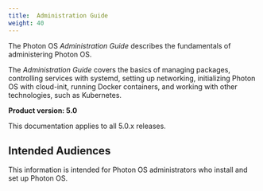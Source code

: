 ```yaml
---
title:  Administration Guide
weight: 40
---
```


The Photon OS *Administration Guide* describes the fundamentals of administering Photon OS. 

The *Administration Guide* covers the basics of managing packages, controlling services with systemd, setting up networking, initializing Photon OS with cloud-init, running Docker containers, and working with other technologies, such as Kubernetes. 

**Product version: 5.0**

This documentation applies to all 5.0.x releases.

## Intended Audiences

This information is intended for Photon OS administrators who install and set up Photon OS.

